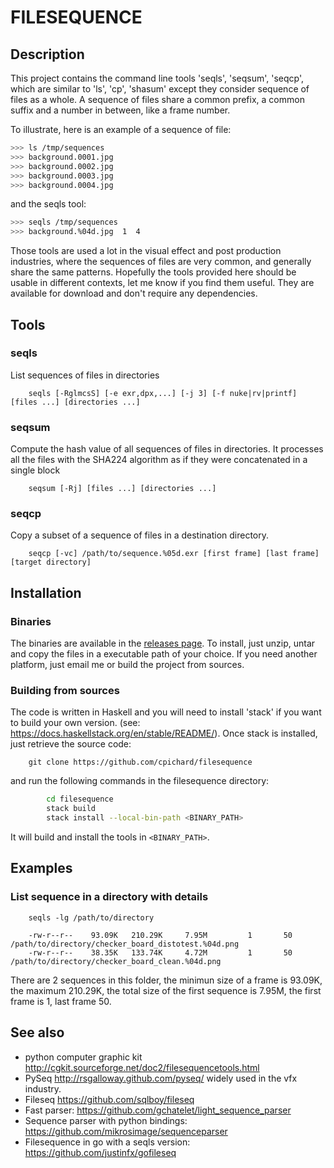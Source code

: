 FILESEQUENCE 
============

Description
------------

This project contains the command line tools 'seqls', 'seqsum', 'seqcp', which are similar to 'ls', 'cp', 'shasum' except they consider sequence of files as a whole. A sequence of files share a common prefix, a common suffix and a number in between, like a frame number. 

To illustrate, here is an example of a sequence of file: 
```bash
>>> ls /tmp/sequences
>>> background.0001.jpg
>>> background.0002.jpg
>>> background.0003.jpg
>>> background.0004.jpg
```
and the seqls tool:
```bash
>>> seqls /tmp/sequences
>>> background.%04d.jpg  1  4
```
Those tools are used a lot in the visual effect and post production industries, where the sequences of files are very common, and generally share the same patterns. Hopefully the tools provided here should be usable in different contexts, let me know if you find them useful. They are available for download and don't require any dependencies.


Tools
--------

### seqls
List sequences of files in directories

        seqls [-RglmcsS] [-e exr,dpx,...] [-j 3] [-f nuke|rv|printf] [files ...] [directories ...]

### seqsum
Compute the hash value of all sequences of files in directories. It processes all the files with the SHA224 algorithm as if they were concatenated in a single block 

        seqsum [-Rj] [files ...] [directories ...]

### seqcp
Copy a subset of a sequence of files in a destination directory.

        seqcp [-vc] /path/to/sequence.%05d.exr [first frame] [last frame] [target directory]

Installation
------------
### Binaries

The binaries are available in the [releases page](https://github.com/cpichard/filesequence/releases). To install, just unzip, untar and copy the files in a executable path of your choice. If you need another platform, just email me or build the project from sources.

### Building from sources
The code is written in Haskell and you will need to install 'stack' if you want to build your own version. (see: https://docs.haskellstack.org/en/stable/README/). 
Once stack is installed, just retrieve the source code:

        git clone https://github.com/cpichard/filesequence

and run the following commands in the filesequence directory:
```bash
        cd filesequence
        stack build
        stack install --local-bin-path <BINARY_PATH>
```
It will build and install the tools in `<BINARY_PATH>`.

Examples
--------
### List sequence in a directory with details

        seqls -lg /path/to/directory

        -rw-r--r--    93.09K   210.29K     7.95M         1       50  /path/to/directory/checker_board_distotest.%04d.png
        -rw-r--r--    38.35K   133.74K     4.72M         1       50  /path/to/directory/checker_board_clean.%04d.png

There are 2 sequences in this folder, the minimun size of a frame is 93.09K, the maximum 210.29K, the total size of the first sequence is 7.95M, the first frame is 1, last frame 50.

See also
--------
* python computer graphic kit http://cgkit.sourceforge.net/doc2/filesequencetools.html
* PySeq http://rsgalloway.github.com/pyseq/ widely used in the vfx industry.
* Fileseq https://github.com/sqlboy/fileseq
* Fast parser: https://github.com/gchatelet/light_sequence_parser 
* Sequence parser with python bindings: https://github.com/mikrosimage/sequenceparser
* Filesequence in go with a seqls version: https://github.com/justinfx/gofileseq
